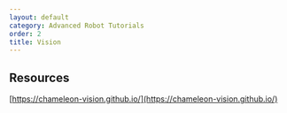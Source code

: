 ```yaml
---
layout: default
category: Advanced Robot Tutorials
order: 2
title: Vision
---
```

## Resources  
[https://chameleon-vision.github.io/](https://chameleon-vision.github.io/)

